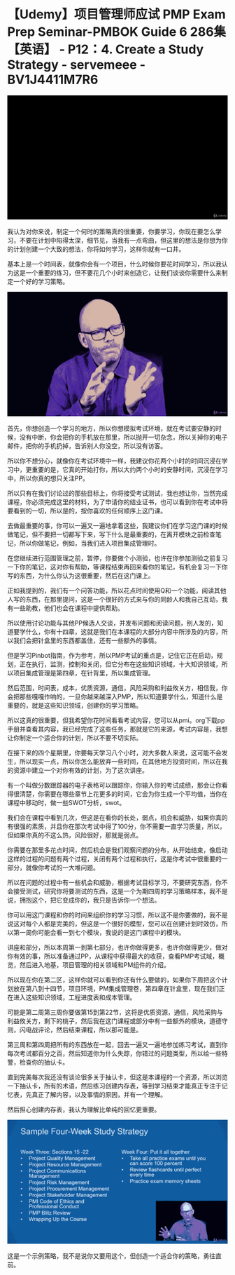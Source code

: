 # 【Udemy】项目管理师应试 PMP Exam Prep Seminar-PMBOK Guide 6  286集【英语】 - P12：4. Create a Study Strategy - servemeee - BV1J4411M7R6

![](img/82aa122532cb8fbee05688e061e11352_0.png)

我认为对你来说，制定一个何时的策略真的很重要，你要学习，你现在要怎么学习，不要在计划中陷得太深，细节见，当我有一点弯曲，但这里的想法是你想为你的计划创建一个大致的想法，你将如何学习，这样你就有一口井。

基本上是一个时间表，就像你会有一个项目，什么时候你要花时间学习，所以我认为这是一个重要的练习，但不要花几个小时来创造它，让我们谈谈你需要什么来制定一个好的学习策略。



![](img/82aa122532cb8fbee05688e061e11352_2.png)

首先，你想创造一个学习的地方，所以你想模拟考试环境，就在考试要安静的时候，没有中断，你会把你的手机放在那里，所以抛开一切杂念，所以关掉你的电子邮件，把你的手机扔掉，告诉别人你没空，所以没有访客。

所以你不想分心，就像你在考试环境中一样，我建议你花两个小时的时间沉浸在学习中，更重要的是，它真的开始打你，所以大约两个小时的安静时间，沉浸在学习中，所以你真的想只关注PP。

所以只有在我们讨论过的那些目标上，你将接受考试测试，我也想让你，当然完成课程，你必须完成这里的材料，为了申请你的结业证书，也可以看到你在考试中将要看到的一切，所以是的，按你喜欢的任何顺序上这门课。

去做最重要的事，你可以一遍又一遍地拿着这些，我建议你们在学习这门课的时候做笔记，但不要把一切都写下来，写下什么是最重要的，在离开模块之前检查笔记，所以你做笔记，例如，当我们进入项目集成管理时。

在您继续进行范围管理之前，暂停，你要做个小测验，也许在你参加测验之前复习一下你的笔记，这对你有帮助，等课程结束再回来看你的笔记，有机会复习一下你写的东西，为什么你认为这很重要，然后在这门课上。

正如我提到的，我们有一个问答功能，所以花点时间使用Q和一个功能，阅读其他人写的东西，在那里提问，这是一个很好的方式来与你的同龄人和我自己互动，我有一些助教，他们也会在课程中提供帮助。

所以使用讨论功能与其他PP候选人交谈，并发布问题和阅读问题，别人发的，知道要学什么，你有十四章，这就是我们在本课程的大部分内容中所涉及的内容，所以我们会把针盒里的东西都盖住，还有一些额外的事情。

但是学习Pinbot指南，作为参考，所以PMP考试的重点是，记住它正在启动，规划，正在执行，监测，控制和关闭，但它分布在这些知识领域，十大知识领域，所以项目集成管理是第四章，在针背里，所以集成管理。

然后范围，时间表，成本，优质资源，通信，风险采购和利益攸关方，相信我，你会把那些嘎嘎作响的，一旦你越来越深入PMP，所以知道要学什么，知道什么是重要的，就是这些知识领域，创建你的学习策略。

所以这真的很重要，但我希望你花时间看看考试内容，您可以从pmi。org下载pp手册并查看其内容，我已经完成了这些任务，那就是它的来源，考试内容是，我想让你制定一个适合你的计划，所以不要不切实际。

在接下来的四个星期里，你要每天学习八个小时，对大多数人来说，这可能不会发生，所以现实一点，所以你怎么能放弃一些时间，在其他地方投资时间，所以在我的资源中建立一个对你有效的计划，为了这次讲座。

有一个叫做分数跟踪器的电子表格可以跟踪你，你输入你的考试成绩，那会让你看得很清楚，你需要在哪些章节上花更多的时间，它会为你生成一个平均值，当你在课程中移动时，做一些SWOT分析，swot。

我们会在课程中看到几次，但这是在看你的长处，弱点，机会和威胁，如果你真的有很强的素质，并且你在那次考试中得了100分，你不需要一直学习质量，所以，但如果你真的不这么热，风险很好，那就是弱点。

你需要在那里多花点时间，然后机会是我们观察问题的分布，从开始结束，像启动这样的过程的问题有两个过程，关闭有两个过程和执行，这是你考试中很重要的一部分，就像你考试的一大堆问题。

所以在问题的过程中有一些机会和威胁，根据考试目标学习，不要研究东西，你不会接受测试，研究你将要测试的东西，这是一个为期四周的学习策略样本，我不是说，拥抱这个，把它变成你的，我只是告诉你一个想法。

你可以用这门课程和你的时间来组织你的学习习惯，所以这不是你要做的，我不是说这对每个人都是完美的，但这是一个很好的模型，您可以在创建计划时效仿，所以第一周你可能会看一到七个模块，我说的是这门课程中的模块。

讲座和部分，所以本周第一到第七部分，也许你做得更多，也许你做得更少，做对你有效的事，所以准备通过PP，从课程中获得最大的收获，查看PMP考试域，概览，然后进入地基，项目管理的相关领域和PM组件的介绍。

所以现在你在第二区，这样你就可以看到你还有什么要做的，如果你下周把这个计划放在第八到十四节，项目环境，PM集成管理卷，第四章在针盒里，现在我们正在进入这些知识领域，工程进度表和成本管理。

可能是第二周第三周你要做第15到第22节，这将是优质资源，通信，风险采购与利益攸关方，剩下的桃子，然后我在这门课程或部分中有一些额外的模块，道德守则，闪电战评论，然后结束课程，所以那可能是。

第三周和第四周把所有的东西放在一起，回去一遍又一遍地参加练习考试，直到你每次考试都百分之百，然后知道你为什么失踪，你错过的问题类型，所以给一些特警，检查你的抽认卡。

直到完美每次我还没有谈论很多关于抽认卡，但这是本课程的一个资源，所以浏览一下抽认卡，所有的术语，然后练习创建内存表，等到学习结束才能真正专注于记忆表，先真正了解内容，以及事情的原因，并有一个理解。

然后担心创建内存表，我认为理解比单纯的回忆更重要。

![](img/82aa122532cb8fbee05688e061e11352_4.png)

这是一个示例策略，我不是说你又要用这个，但创造一个适合你的策略，勇往直前。